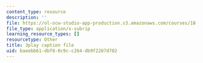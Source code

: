 ```yaml
---
content_type: resource
description: ''
file: https://ol-ocw-studio-app-production.s3.amazonaws.com/courses/18-03sc-differential-equations-fall-2011/baeebb61dbf80c9cc264db9f2287d702_76WdBlGpxVw.srt
file_type: application/x-subrip
learning_resource_types: []
resourcetype: Other
title: 3play caption file
uid: baeebb61-dbf8-0c9c-c264-db9f2287d702
---
```

